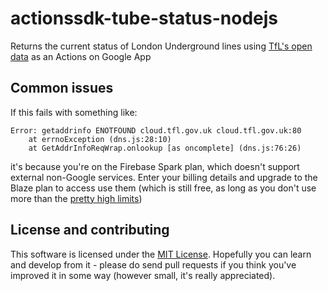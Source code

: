 # actionssdk-tube-status-nodejs
Returns the current status of London Underground lines using [TfL's open data](https://tfl.gov.uk/info-for/open-data-users/) as an Actions on Google App

## Common issues

If this fails with something like:
```
Error: getaddrinfo ENOTFOUND cloud.tfl.gov.uk cloud.tfl.gov.uk:80
    at errnoException (dns.js:28:10)
    at GetAddrInfoReqWrap.onlookup [as oncomplete] (dns.js:76:26)
```
it's because you're on the Firebase Spark plan, which doesn't support external non-Google services. Enter your billing details and upgrade to the Blaze plan to access use them (which is still free, as long as you don't use more than the [pretty high limits](https://firebase.google.com/pricing/))

## License and contributing

This software is licensed under the [MIT License](https://github.com/domdomegg/actionssdk-tube-status-nodejs/blob/master/LICENSE). Hopefully you can learn and develop from it - please do send pull requests if you think you've improved it in some way (however small, it's really appreciated).
